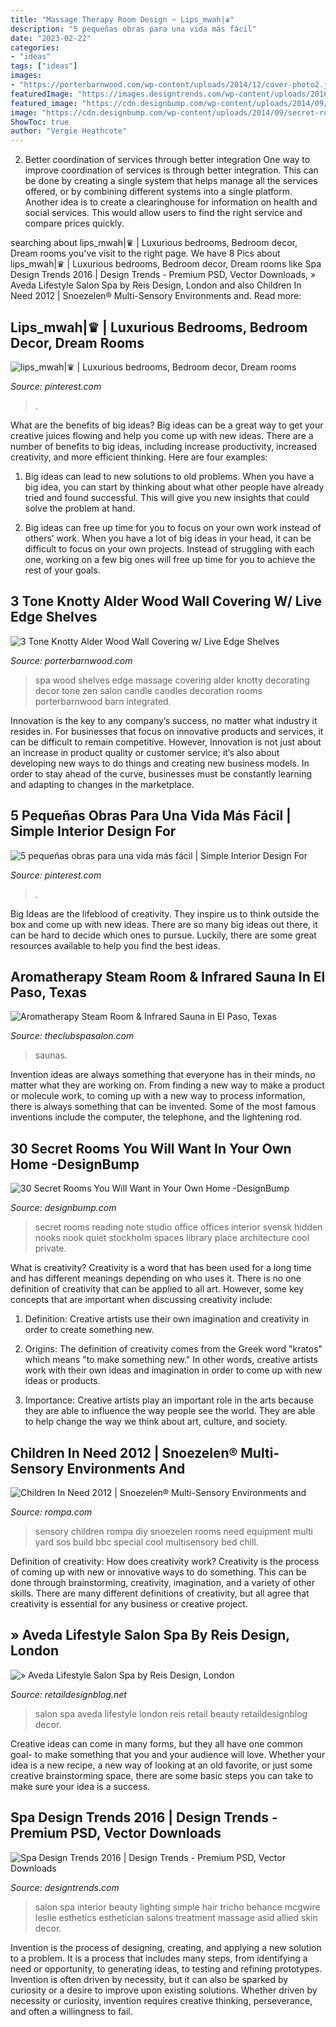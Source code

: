 ```yaml
---
title: "Massage Therapy Room Design ~ Lips_mwah|♛"
description: "5 pequeñas obras para una vida más fácil"
date: "2023-02-22"
categories:
- "ideas"
tags: ["ideas"]
images:
- "https://porterbarnwood.com/wp-content/uploads/2014/12/cover-photo2.jpg"
featuredImage: "https://images.designtrends.com/wp-content/uploads/2016/02/19051027/Simple-Spa-Design1.jpg"
featured_image: "https://cdn.designbump.com/wp-content/uploads/2014/09/secret-rooms-interior-design-30.jpg"
image: "https://cdn.designbump.com/wp-content/uploads/2014/09/secret-rooms-interior-design-30.jpg"
ShowToc: true
author: "Vergie Heathcote"
---
```



2) Better coordination of services through better integration
One way to improve coordination of services is through better integration. This can be done by creating a single system that helps manage all the services offered, or by combining different systems into a single platform. Another idea is to create a clearinghouse for information on health and social services. This would allow users to find the right service and compare prices quickly.

	

		
searching about lips_mwah|♛ | Luxurious bedrooms, Bedroom decor, Dream rooms you've visit to the right page. We have 8 Pics about lips_mwah|♛ | Luxurious bedrooms, Bedroom decor, Dream rooms like Spa Design Trends 2016 | Design Trends - Premium PSD, Vector Downloads, » Aveda Lifestyle Salon Spa by Reis Design, London and also Children In Need 2012 | Snoezelen® Multi-Sensory Environments and. Read more:
		
    
## Lips_mwah|♛ | Luxurious Bedrooms, Bedroom Decor, Dream Rooms

<img loading=lazy src="https://i.pinimg.com/736x/9a/99/16/9a99163e38d26d65a8347fa1e10f2a98.jpg" onerror="this.onerror=null;this.src='https://tse4.mm.bing.net/th?id=OIP.iswYLsOjhs4g6kVMI6QslgHaJO&amp;pid=15.1';" alt="lips_mwah|♛ | Luxurious bedrooms, Bedroom decor, Dream rooms">

_Source: pinterest.com_

>. 

	

What are the benefits of big ideas?
Big ideas can be a great way to get your creative juices flowing and help you come up with new ideas. There are a number of benefits to big ideas, including increase productivity, increased creativity, and more efficient thinking. Here are four examples:
1. Big ideas can lead to new solutions to old problems. When you have a big idea, you can start by thinking about what other people have already tried and found successful. This will give you new insights that could solve the problem at hand.

2. Big ideas can free up time for you to focus on your own work instead of others’ work. When you have a lot of big ideas in your head, it can be difficult to focus on your own projects. Instead of struggling with each one, working on a few big ones will free up time for you to achieve the rest of your goals.

    
## 3 Tone Knotty Alder Wood Wall Covering W/ Live Edge Shelves

<img loading=lazy src="https://porterbarnwood.com/wp-content/uploads/2014/12/cover-photo2.jpg" onerror="this.onerror=null;this.src='https://tse3.mm.bing.net/th?id=OIP.I6dEPji-dWrJs7LBbEiv6gHaLG&amp;pid=15.1';" alt="3 Tone Knotty Alder Wood Wall Covering w/ Live Edge Shelves">

_Source: porterbarnwood.com_

>spa wood shelves edge massage covering alder knotty decorating decor tone zen salon candle candles decoration rooms porterbarnwood barn integrated. 

	

Innovation is the key to any company’s success, no matter what industry it resides in. For businesses that focus on innovative products and services, it can be difficult to remain competitive. However, Innovation is not just about an increase in product quality or customer service; it’s also about developing new ways to do things and creating new business models. In order to stay ahead of the curve, businesses must be constantly learning and adapting to changes in the marketplace.

    
## 5 Pequeñas Obras Para Una Vida Más Fácil | Simple Interior Design For

<img loading=lazy src="https://i.pinimg.com/736x/24/a4/da/24a4da30db06452ea5560c63ce6400de.jpg" onerror="this.onerror=null;this.src='https://tse3.mm.bing.net/th?id=OIP.LCCy_24aCL6rMfMBlWDNuAHaKx&amp;pid=15.1';" alt="5 pequeñas obras para una vida más fácil | Simple Interior Design For">

_Source: pinterest.com_

>. 

	

Big Ideas are the lifeblood of creativity. They inspire us to think outside the box and come up with new ideas. There are so many big ideas out there, it can be hard to decide which ones to pursue. Luckily, there are some great resources available to help you find the best ideas.

    
## Aromatherapy Steam Room &amp; Infrared Sauna In El Paso, Texas

<img loading=lazy src="https://theclubspasalon.com/wp-content/uploads/2018/10/infrared-saunas-front-medium.jpg" onerror="this.onerror=null;this.src='https://tse4.mm.bing.net/th?id=OIP.u_MT7HFbhw2FMwBGIyoVvQHaJ4&amp;pid=15.1';" alt="Aromatherapy Steam Room &amp; Infrared Sauna in El Paso, Texas">

_Source: theclubspasalon.com_

>saunas. 

	

Invention ideas are always something that everyone has in their minds, no matter what they are working on. From finding a new way to make a product or molecule work, to coming up with a new way to process information, there is always something that can be invented. Some of the most famous inventions include the computer, the telephone, and the lightening rod.

    
## 30 Secret Rooms You Will Want In Your Own Home -DesignBump

<img loading=lazy src="https://cdn.designbump.com/wp-content/uploads/2014/09/secret-rooms-interior-design-30.jpg" onerror="this.onerror=null;this.src='https://tse1.mm.bing.net/th?id=OIP.4wCSOGc6xdz2tqKhT9AnawHaJ4&amp;pid=15.1';" alt="30 Secret Rooms You Will Want in Your Own Home -DesignBump">

_Source: designbump.com_

>secret rooms reading note studio office offices interior svensk hidden nooks nook quiet stockholm spaces library place architecture cool private. 

	

What is creativity?
Creativity is a word that has been used for a long time and has different meanings depending on who uses it. There is no one definition of creativity that can be applied to all art. However, some key concepts that are important when discussing creativity include:
1) Definition: Creative artists use their own imagination and creativity in order to create something new.

2) Origins: The definition of creativity comes from the Greek word "kratos" which means "to make something new." In other words, creative artists work with their own ideas and imagination in order to come up with new ideas or products.

3) Importance: Creative artists play an important role in the arts because they are able to influence the way people see the world. They are able to help change the way we think about art, culture, and society.

    
## Children In Need 2012 | Snoezelen® Multi-Sensory Environments And

<img loading=lazy src="https://www.rompa.com/media/images/the_yard/gallery/the_yard_sensory_room7.jpg" onerror="this.onerror=null;this.src='https://tse2.mm.bing.net/th?id=OIP.fgLBVdgB7yc1ttMd29LMUAHaE7&amp;pid=15.1';" alt="Children In Need 2012 | Snoezelen® Multi-Sensory Environments and">

_Source: rompa.com_

>sensory children rompa diy snoezelen rooms need equipment multi yard sos build bbc special cool multisensory bed chill. 

	

Definition of creativity: How does creativity work?
Creativity is the process of coming up with new or innovative ways to do something. This can be done through brainstorming, creativity, imagination, and a variety of other skills. There are many different definitions of creativity, but all agree that creativity is essential for any business or creative project.

    
## » Aveda Lifestyle Salon Spa By Reis Design, London

<img loading=lazy src="https://retaildesignblog.net/wp-content/uploads/2012/06/Aveda-Lifestyle-Salon-Spa-by-Reis-Design-London-15.jpg" onerror="this.onerror=null;this.src='https://tse3.mm.bing.net/th?id=OIP.Ad8hZl_DNWo98zO5Lz2k7AHaLH&amp;pid=15.1';" alt="» Aveda Lifestyle Salon Spa by Reis Design, London">

_Source: retaildesignblog.net_

>salon spa aveda lifestyle london reis retail beauty retaildesignblog decor. 

	

Creative ideas can come in many forms, but they all have one common goal- to make something that you and your audience will love. Whether your idea is a new recipe, a new way of looking at an old favorite, or just some creative brainstorming space, there are some basic steps you can take to make sure your idea is a success.

    
## Spa Design Trends 2016 | Design Trends - Premium PSD, Vector Downloads

<img loading=lazy src="https://images.designtrends.com/wp-content/uploads/2016/02/19051027/Simple-Spa-Design1.jpg" onerror="this.onerror=null;this.src='https://tse1.mm.bing.net/th?id=OIP.kFqxdaOxnDKKT0dymMnLaQHaKy&amp;pid=15.1';" alt="Spa Design Trends 2016 | Design Trends - Premium PSD, Vector Downloads">

_Source: designtrends.com_

>salon spa interior beauty lighting simple hair tricho behance mcgwire leslie esthetics esthetician salons treatment massage asid allied skin decor. 

	

Invention is the process of designing, creating, and applying a new solution to a problem. It is a process that includes many steps, from identifying a need or opportunity, to generating ideas, to testing and refining prototypes. Invention is often driven by necessity, but it can also be sparked by curiosity or a desire to improve upon existing solutions. Whether driven by necessity or curiosity, invention requires creative thinking, perseverance, and often a willingness to fail.

